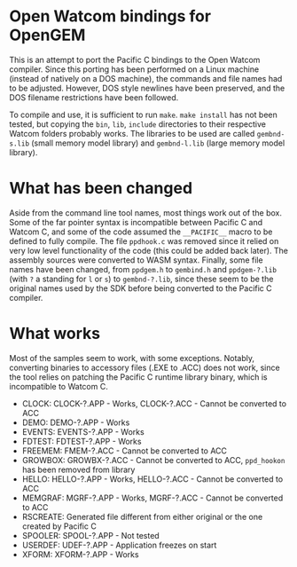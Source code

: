 
# Open Watcom bindings for OpenGEM

This is an attempt to port the Pacific C bindings to the Open Watcom compiler.
Since this porting has been performed on a Linux machine (instead of natively on a DOS machine), the commands and file names had to be adjusted.
However, DOS style newlines have been preserved, and the DOS filename restrictions have been followed.

To compile and use, it is sufficient to run `make`. `make install` has not been tested, but copying the `bin`, `lib`, `include` directories to their respective Watcom folders probably works.
The libraries to be used are called `gembnd-s.lib` (small memory model library) and `gembnd-l.lib` (large memory model library).

# What has been changed

Aside from the command line tool names, most things work out of the box.
Some of the far pointer syntax is incompatible between Pacific C and Watcom C, and some of the code assumed the `__PACIFIC__` macro to be defined to fully compile.
The file `ppdhook.c` was removed since it relied on very low level functionality of the code (this could be added back later).
The assembly sources were converted to WASM syntax.
Finally, some file names have been changed, from `ppdgem.h` to `gembind.h` and `ppdgem-?.lib` (with `?` a standing for `l` or `s`) to `gembnd-?.lib`, since these seem to be the original names used by the SDK before being converted to the Pacific C compiler.

# What works

Most of the samples seem to work, with some exceptions.
Notably, converting binaries to accessory files (.EXE to .ACC) does not work, since the tool relies on patching the Pacific C runtime library binary, which is incompatible to Watcom C.

* CLOCK: CLOCK-?.APP - Works, CLOCK-?.ACC - Cannot be converted to ACC
* DEMO: DEMO-?.APP - Works
* EVENTS: EVENTS-?.APP - Works
* FDTEST: FDTEST-?.APP - Works
* FREEMEM: FMEM-?.ACC - Cannot be converted to ACC
* GROWBOX: GROWBX-?.ACC - Cannot be converted to ACC, `ppd_hookon` has been removed from library
* HELLO: HELLO-?.APP - Works, HELLO-?.ACC - Cannot be converted to ACC
* MEMGRAF: MGRF-?.APP - Works, MGRF-?.ACC - Cannot be converted to ACC
* RSCREATE: Generated file different from either original or the one created by Pacific C
* SPOOLER: SPOOL-?.APP - Not tested
* USERDEF: UDEF-?.APP - Application freezes on start
* XFORM: XFORM-?.APP - Works

